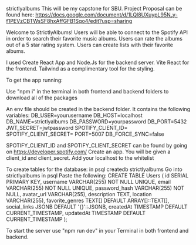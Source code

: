 strictlyalbums
This will be my capstone for SBU. Project Proposal can be found here: https://docs.google.com/document/d/1LQl8UXuypL95N_y-f1PEVzCBTWsSF8hxAffGFB1Sqo4/edit?usp=sharing

Welcome to StrictlyAlbums! Users will be able to connect to the Spotify API in order to search their favorite music albums. Users can rate the albums out of a 5 star rating system. Users can create lists with their favorite albums.

I used Create React App and Node.Js for the backend server. Vite React for the frontend. Tailwind as a complimentary tool for the styling.

To get the app running:

Use "npm i" in the terminal in both frontend and backend folders to download all of the packages

An env file should be created in the backend folder. It contains the following variables: 
DB_USER=yourusername 
DB_HOST=localhost 
DB_NAME=strictlyalbums 
DB_PASSWORD=yourpassword 
DB_PORT=5432 
JWT_SECRET=jwtpassword 
SPOTIFY_CLIENT_ID= 
SPOTIFY_CLIENT_SECRET= 
PORT=5007 
DB_FORCE_SYNC=false

SPOTIFY_CLIENT_ID and SPOTIFY_CLIENT_SECRET can be found by going on https://developer.spotify.com/ Create an app. You will be given a client_id and client_secret. Add your localhost to the whitelist

To create tables for the database: in psql createdb strictlyalbums Go into strictlyalbums in psql Paste the following: CREATE TABLE Users ( id SERIAL PRIMARY KEY, username VARCHAR(255) NOT NULL UNIQUE, email VARCHAR(255) NOT NULL UNIQUE, password_hash VARCHAR(255) NOT NULL, avatar_url VARCHAR(255), description TEXT, location VARCHAR(255), favorite_genres TEXT[] DEFAULT ARRAY[]::TEXT[], social_links JSONB DEFAULT '{}'::JSONB, createdAt TIMESTAMP DEFAULT CURRENT_TIMESTAMP, updatedAt TIMESTAMP DEFAULT CURRENT_TIMESTAMP );

To start the server use "npm run dev" in your Terminal in both frontend and backend.